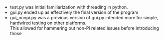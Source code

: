 - test.py was initial familiarization with threading in python.
- gui.py ended up as effectively the final version of the program
- gui_nonpi.py was a previous version of gui.py intended more for simple, hardwired testing on other platforms.  
This allowed for hammering out non-Pi related issues before introducing those

